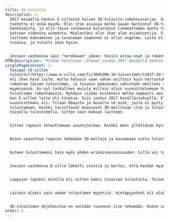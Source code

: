 ```yaml
---
title: 3D-tulostin
description: >-
  2017 keväällä hankin E-villestä halvan 3D-tulostin-rakennussarjan. Samaa
  tuotetta ei enää myydä. Olin itse asiassa melko kauan harkinnut 3D-tulostimen
  hankkimista, ja olin tässä vaiheessa kuluttanut lukemattoman monta tuntia
  katsoen videoita aiheesta. Mielestäni olin ihan alan asiantuntija. Siispä
  laitteen kokoaminen ja toimimaan saaminen ei ollut ongelma. Laite oli täysin
  toimiva, ja tulosti ihan hyvin.


  Jossain vaiheessa sain "nerokkaan" idean: Voisin ostaa osat ja rakentaa uuden tulostimen, johon tulostaisin muoviosat E-villen tulostimella ja sitten voisin myydä sen vaikka Tori.fi-kaupassa ja tienata! No, suunnitelma ei ihan toteutunut, mutta sain kyllä itselleni toisen toimivan tulostimen.
HTMLdescription: 'Pitkän harkinnan jälkeen vuoden 2017 keväällä hankin itselleni E-villestä halvan 3D-tulostin-rakennussarjan. Laite oli täysin toimiva. Myöhemmin sain "nerokkaan" idean ja aloin rakentamaan toista tulostinta, jonka voisin myydä ja siten tienata.'
singlePageContent: >-
  Tosiaan [E-villen
  tulostin](https://www.e-ville.com/fi/3045300-3d-tulostimet/17637-3d-tulostin-prusa-i3-pohjainen-rakennussarja.html)
  oli ihan hyvä laite, mutta halusin vaan vähän osittain kuin harrastuksena
  rakentaa toisen tulostimen, ja toivoin pääseväni vähintään omilleni sen
  myymisessä. En nyt tarkalleen muista milloin aloin suunnittelemaan toisen
  tulostimen rakentamista. Ryhdyin siihen kuitenkin melko nopeasti sen jälkeen,
  kun E-villen laite oli toimiva. Siis joskus 2017 kesällä/syksyllä. Eli siis
  suunnitelmani oli: Tilaan Ebaysta ja muualta ne osat, joita ei pysty
  tulostamaan. Kaikki tarvittavat muoviosat 3D-mallinnan itse ja tulostan sitten
  toisella tulostimella. Sitten vain kokoan laitteen.


  Sitten rupesin toteuttamaan suunnitelmaa. Kaikki meni yllättävän hyvin. Muutamia viikkoja tilaamisen jälkeen postilaatikkoon alkoi tulla mystisiä Kiina-lähetyksiä. Ja niitähän tuli aika paljon. Yhteensä muistaakseni noin 30. Viikon ajan Posti toi joka päivä useita lähetyksiä, ja samaan aikaan julkisuudessa puhuttiin, miten Posti tekee tappiota, koska ihmiset tilaavat niin paljon krääsää Kiinasta. No, minun tilaukseni eivät olleet krääsää. Myös Postin luotettavuudesta on keskusteltu, mutta minulla on vain hyviä kokemuksia. Kaikki Kiinasta tilaamani pakkaukset ovat aina saapuneet perille, vaikka useimmiten pakkaukset näyttävät aika hämäriltä. (Tyylin pieni musta jätesäkki, jossa lukee jotain kiinaksi ja osoitetietoni lukevat jossain ja paketin sisällöksi on merkattu GIFT 2$. Tämän takia sanoin, että paketit olivat mystisiä.)


  Osien saavuttua rupesin tekemään 3D-malleja ja kasaamaan uutta tulostinta. Minulla ei siis ollut mitään ohjetta, vaan suunnittelin kaiken itse. Silti edelleen kaikki sujui hienosti. Suurin osa tekemistäni malleista olivat sopivia ensimmäisellä yrityksellä, ja lähes kaikki elektroniikkaosat olivat toimivia. Jossain oli jotain pientä ongelmaa, mutta siitä sai sitten rahat takaisin ja laitoin uuden osan tilaukseen. Melko nopeasti minulla oli toimiva tulostin. Kuten kuvista huomaa, ulkonäöltään uusi tulostin muistuttaa melko paljon E-villen tulostinta. Tämä ei ole sattumaa, vaan käytin E-villen tulostinta inspiraationa suunnitellessani uutta tulostinta. Suurin ulkonäön yhteinen tekijä tulostimissa on se, että molemmissa runko on rakennettu 2020-alumiiniprofiileista.<img id=printer src="/img/printer-small.jpg" width=500px style="float: right;" alt="3D-tulostin">


  Uuteen tulostimeeni tein myös yhden erikoisominaisuuden: Sillä voi tulostaa kahta eri väriä samaan printtiin. Tämän toteutin siten, että siinä on kaksi tulostinlankaa liikuttavaa moottoria (extruder), joista toinen on ns. "bowden extruder" ja toinen "direct drive extruder". Molemmat puskevat tulostinlankaa saman suuttimen läpi. Yllättävää kyllä, tämäkin ominaisuus toimii ja sain printattua kaksivärisiä osia. Myöhemmin kyllä totesin, että ainakaan minä en koskaan oikeasti käytännössä tulosta kaksivärisiä osia. <img id=globe src="/img/globe-small.jpg" width=300px style="float: left;" alt="3D-tulostettu kaksivärinen maapallo">


  Jossain vaiheessa E-ville lähetti viestiä ja kertoi, että heidän myymänsä tulostimen virtalähde on vaarallinen ja se pitäisi vaihtaa. En tarkalleen muista, olinko tässä vaiheessa jo alkanut rakentaa uutta tulostinta. Viestissä sanottiin, että vanha virtalähde pitäisi irrottaa ja lähettää E-villelle, ja he sitten lähettäisivät mahdollisimman nopeasti uuden virtalähteen. Valitettavasti siinä olisi kestänyt ainakin 5-9 viikkoa. Enhän minä voinut olla niin kauan ilman tulostinta, kun pitäisi vielä tulostaa osia toista tulostinta varten. Onneksi meillä oli kotona yksi vanha pöytätietokone, jota ei ollut käytetty pitkään aikaan. Nappasin siitä virtalähteen ja totesin, että sen 12 voltin linjan (Tulostimeni toimii 12V jännitteellä) pitäisi olla tarpeeksi tehokas tulostimeeni. Siispä kytkin sen tulostimeeni, ja lähetin vanhan virtalähteen E-villelle. En tarvinnut enää heiltä uutta virtalähdettä, ja he onneksi tarjosivatkin mahdollisuutta saada rahaa uuden virtalähteen sijasta, kun lähetin vanhan vaarallisen virtalähteen heille. Tämän jälkeen minulla oli siis edelleen toimiva tulostin, mutta virtalähde oli vanha tietokoneen virtalähde, joka sopi tulostimeen täysin, kunhan vain ensin olin tulostanut pienet muoviosat, joilla sen sai tulostimen runkoon kätevästi kiinni.<img id=boat src="/img/boat-small.JPG" width=300px style="float: left;" alt="Sininen 3DBenchy">


  Loppujen lopuksi minulla oli sitten kaksi toimivaa tulostinta. Toisen olin itse rakentanut täysin alusta asti, ja toinen oli E-villen rakennussarjaan perustuva. Sitäkin oli kyllä muokannut virtalähteen vaihdon lisäksi lisäämällä siihen LCD-näytön ja vaihtamalla lasisen tulostusalustan metalliseen. Tulostusalustan vaihto oli pakollinen, koska lasinen alusta meni rikki. (Vinkki: Tulosteet voivat tarttua alustaan kiinni melko vahvasti. Älä silti yritä irrottaa niitä puukolla. Käytä jotain vähemmän vaarallista työkalua (esim. metallinen lasta), ja pidä terää aina itsestäsi poispäin. Puukkoa käyttäessä voisi ehkä käydä ainakin niin, että puukko lipeää ja puukotat itseäsi käteen. Tällöin huonolla tuurilla voisit myös pudottaa kädessäsi olevan lasisen tulostusalustan, ja se voisi tietenkin mennä rikki. Älä käytä puukkoa.)


  Laitoin aluksi vain uuden tulostimen myyntiin. Hintapyyntöni oli aluksi melko korkea, muistaakseni noin 500€. Laskin sitä hiljalleen alas, kun ostajia ei tullut. Lopulta hintapyyntöni oli 300€. En halunnut laskea hintaa enää alemmas, koska omissa silmissäni tulostin oli ainakin tämän arvoinen. Ehkä sillä oli myös tunnearvoa, olihan se täysin minun omaa käsialaani. Tässä vaiheessa laitoin myös E-villen tulostimen myyntiin. Sen hinnaksi laitoin 150€. Lopulta E-villen tulostin meni kaupaksi muistaakseni hintaan 130€. Kokonaan itse rakentamani ja suunnittelemani tulostin on edelleen käytössäni. Näin myöhemmin ajateltuna olen ihan tyytyväinen siihen, että möin E-ville tulostimen enkä itse tehtyä laitetta.<img id=printer-electronics src="/img/printer-electronics-small.JPG" width=400px style="float: left;" alt="3D-tulostimen elektroniikka (RAMPS 1.4) ja tuuletin">


  3D-tulostimen ohjelmistoa en sentään ruvennut itse tekemään. Kuten suuri osa markkinoiden 3D-tulostimista, minunkin tulostimeni pyörittää open-source-ohjelmistoa nimeltä [Marlin](https://marlinfw.org/). Mielestäni hienoa on se, että 3D-tulostimen aivoina toimii Arduino Mega 2560, ja Marlin-ohjelmiston voi "kääntää" (compile) ja asentaa käyttäen Arduino IDE:tä.
order: 3
---
```

